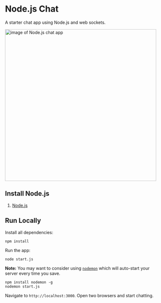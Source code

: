 # Node.js Chat

A starter chat app using Node.js and web sockets.

<img src="https://rawgit.com/AllThingsSmitty/nodejs-chat/master/chat-app.png" alt="image of Node.js chat app" width="500">


## Install Node.js

1. [Node.js](http://nodejs.org)


## Run Locally

Install all dependencies:

```shell
npm install
```

Run the app:

```shell
node start.js
```

**Note:** You may want to consider using [`nodemon`](http://nodemon.io/) which will auto-start your server every time you save.

```shell
npm install nodemon -g
nodemon start.js
```

Navigate to `http://localhost:3000`. Open two browsers and start chatting.